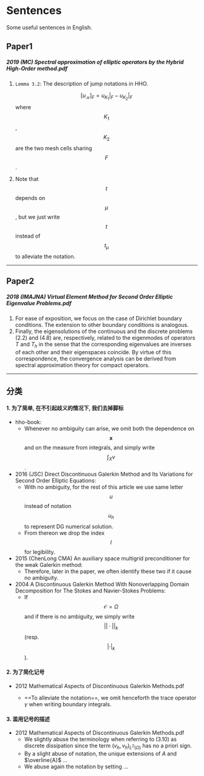 # Sentences

Some useful sentences in English.

## Paper1

##### 2019 (MC) Spectral approximation of elliptic operators by the Hybrid High-Order method.pdf

1. `Lemma 3.2`: The description of jump notations in HHO.

    $$[u_{\mathcal{K}}]_F= u_{K_1}|_F - u_{K_2}|_F$$ where $$K_1$$,  $$K_2$$ are the two mesh cells sharing $$F$$.

2. Note that $$t$$ depends on $$\mu$$, but we just write $$t$$ instead of $$t_{\mu}$$ to alleviate the notation.



---

## Paper2

##### 2018 (IMAJNA) Virtual Element Method for Second Order Elliptic Eigenvalue Problems.pdf

1. For ease of exposition, we focus on the case of Dirichlet boundary conditions. The extension to other boundary conditions is analogous.
2. Finally, the eigensolutions of the continuous and the discrete problems $(2.2)$ and $(4.8)$ are, respectively, related to the eigenmodes of operators $T$ and $T_h$ in the sense that the corresponding eigenvalues are inverses of each other and their eigenspaces coincide. By virtue of this correspondence, the convergence analysis can be derived from spectral approximation theory for compact operators.



---

## 分类

#### 1. 为了简单, 在不引起歧义的情况下, 我们去掉脚标

- hho-book:
  - Whenever no ambiguity can arise, we omit both the dependence on $$\pmb x$$ and on the measure from integrals, and simply write $$\int_X v$$.
- 2016 (JSC) Direct Discontinuous Galerkin Method and Its Variations for Second Order Elliptic Equations: 
  - With no ambiguity, for the rest of this article we use same letter $$u$$ instead of notation $$u_h$$ to represent DG numerical solution.
  - From thereon we drop the index $$l$$ for legibility.
- 2015 (ChenLong CMA) An auxiliary space multigrid preconditioner for the weak Galerkin method:
  - Therefore, later in the paper, we often identify these two if it cause no ambiguity.
- 2004 A Discontinuous Galerkin Method With Nonoverlapping Domain Decomposition for The Stokes and Navier-Stokes Problems:
  - If $$\mathcal O = \Omega$$ and if there is no ambiguity, we simply write $$||\cdot||_k$$ (resp. $$|\cdot|_k$$).



#### 2. 为了简化记号

- 2012 Mathematical Aspects of Discontinuous Galerkin Methods.pdf

  - ==To alleviate the notation==, we omit henceforth the trace operator $\gamma$ when writing boundary integrals.

#### 3. 滥用记号的描述

- 2012 Mathematical Aspects of Discontinuous Galerkin Methods.pdf
  - We slightly abuse the terminology when referring to (3.10) as discrete dissipation since the term $(v_h,v_h)_{L^2(Ω)}$ has no a priori sign. 
  - By a slight abuse of notation, the unique extensions of $A$ and $\overline{A}$ ...
  - We abuse again the notation by setting ...



